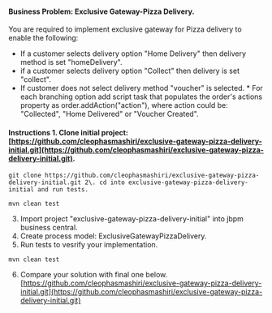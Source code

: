 #### Business Problem: Exclusive Gateway-Pizza Delivery.
You are required to implement exclusive gateway for Pizza delivery to enable the following: 
* If a customer selects delivery option "Home Delivery" then delivery method is set "homeDelivery". 
* if a customer selects delivery option "Collect" then delivery is set "collect". 
* If customer does not select delivery method "voucher" is selected. * For each branching option add script task that populates the order's actions property as order.addAction("action"), where action could be: "Collected", "Home Delivered" or "Voucher Created".

#### Instructions 1\. Clone initial project: [https://github.com/cleophasmashiri/exclusive-gateway-pizza-delivery-initial.git](https://github.com/cleophasmashiri/exclusive-gateway-pizza-delivery-initial.git). 
```
git clone https://github.com/cleophasmashiri/exclusive-gateway-pizza-delivery-initial.git 2\. cd into exclusive-gateway-pizza-delivery-initial and run tests. 
```
```
mvn clean test 
```

3. Import project "exclusive-gateway-pizza-delivery-initial" into jbpm business central.
4. Create process model: ExclusiveGatewayPizzaDelivery. 
5. Run tests to vesrify your implementation.
```
mvn clean test
```
6. Compare your solution with final one below. 
[https://github.com/cleophasmashiri/exclusive-gateway-pizza-delivery-initial.git](https://github.com/cleophasmashiri/exclusive-gateway-pizza-delivery-initial.git)
